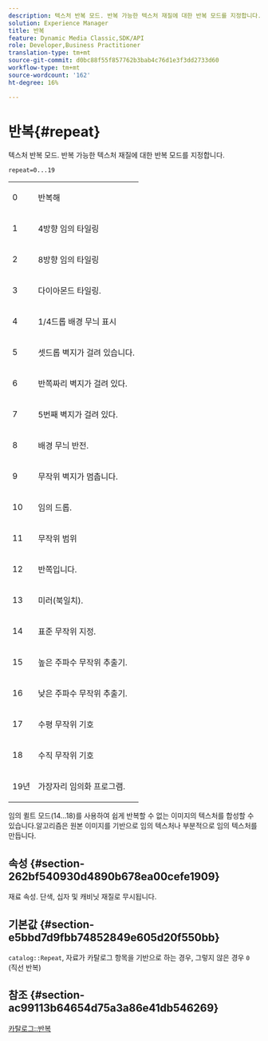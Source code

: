 ```yaml
---
description: 텍스처 반복 모드. 반복 가능한 텍스처 재질에 대한 반복 모드를 지정합니다.
solution: Experience Manager
title: 반복
feature: Dynamic Media Classic,SDK/API
role: Developer,Business Practitioner
translation-type: tm+mt
source-git-commit: d0bc88f55f857762b3bab4c76d1e3f3dd2733d60
workflow-type: tm+mt
source-wordcount: '162'
ht-degree: 16%

---
```



# 반복{#repeat}

텍스처 반복 모드. 반복 가능한 텍스처 재질에 대한 반복 모드를 지정합니다.

`repeat=0...19`

<table id="simpletable_0D54E62EAF50482A95EDE166D0645D9E"> 
 <tr class="strow"> 
  <td class="stentry"> <p>0 </p> </td> 
  <td class="stentry"> <p>반복해 </p> </td> 
 </tr> 
 <tr class="strow"> 
  <td class="stentry"> <p>1 </p> </td> 
  <td class="stentry"> <p>4방향 임의 타일링 </p> </td> 
 </tr> 
 <tr class="strow"> 
  <td class="stentry"> <p>2 </p> </td> 
  <td class="stentry"> <p>8방향 임의 타일링 </p> </td> 
 </tr> 
 <tr class="strow"> 
  <td class="stentry"> <p>3 </p> </td> 
  <td class="stentry"> <p>다이아몬드 타일링. </p> </td> 
 </tr> 
 <tr class="strow"> 
  <td class="stentry"> <p>4 </p> </td> 
  <td class="stentry"> <p>1/4드롭 배경 무늬 표시 </p> </td> 
 </tr> 
 <tr class="strow"> 
  <td class="stentry"> <p>5 </p> </td> 
  <td class="stentry"> <p>셋드롭 벽지가 걸려 있습니다. </p> </td> 
 </tr> 
 <tr class="strow"> 
  <td class="stentry"> <p>6 </p> </td> 
  <td class="stentry"> <p>반쪽짜리 벽지가 걸려 있다. </p> </td> 
 </tr> 
 <tr class="strow"> 
  <td class="stentry"> <p>7 </p> </td> 
  <td class="stentry"> <p>5번째 벽지가 걸려 있다. </p> </td> 
 </tr> 
 <tr class="strow"> 
  <td class="stentry"> <p>8 </p> </td> 
  <td class="stentry"> <p>배경 무늬 반전. </p> </td> 
 </tr> 
 <tr class="strow"> 
  <td class="stentry"> <p>9 </p> </td> 
  <td class="stentry"> <p>무작위 벽지가 멈춥니다. </p> </td> 
 </tr> 
 <tr class="strow"> 
  <td class="stentry"> <p>10 </p> </td> 
  <td class="stentry"> <p>임의 드롭. </p> </td> 
 </tr> 
 <tr class="strow"> 
  <td class="stentry"> <p>11 </p> </td> 
  <td class="stentry"> <p>무작위 범위 </p> </td> 
 </tr> 
 <tr class="strow"> 
  <td class="stentry"> <p>12 </p> </td> 
  <td class="stentry"> <p>반쪽입니다. </p> </td> 
 </tr> 
 <tr class="strow"> 
  <td class="stentry"> <p>13 </p> </td> 
  <td class="stentry"> <p>미러(북일치). </p> </td> 
 </tr> 
 <tr class="strow"> 
  <td class="stentry"> <p>14 </p> </td> 
  <td class="stentry"> <p>표준 무작위 지정. </p> </td> 
 </tr> 
 <tr class="strow"> 
  <td class="stentry"> <p>15 </p> </td> 
  <td class="stentry"> <p>높은 주파수 무작위 추출기. </p> </td> 
 </tr> 
 <tr class="strow"> 
  <td class="stentry"> <p>16 </p> </td> 
  <td class="stentry"> <p>낮은 주파수 무작위 추출기. </p> </td> 
 </tr> 
 <tr class="strow"> 
  <td class="stentry"> <p>17 </p> </td> 
  <td class="stentry"> <p>수평 무작위 기호 </p> </td> 
 </tr> 
 <tr class="strow"> 
  <td class="stentry"> <p>18 </p> </td> 
  <td class="stentry"> <p>수직 무작위 기호 </p> </td> 
 </tr> 
 <tr class="strow"> 
  <td class="stentry"> <p>19년 </p> </td> 
  <td class="stentry"> <p>가장자리 임의화 프로그램. </p> </td> 
 </tr> 
</table>

임의 퀼트 모드(14...18)를 사용하여 쉽게 반복할 수 없는 이미지의 텍스처를 합성할 수 있습니다.알고리즘은 원본 이미지를 기반으로 임의 텍스처나 부분적으로 임의 텍스처를 만듭니다.

## 속성 {#section-262bf540930d4890b678ea00cefe1909}

재료 속성. 단색, 십자 및 캐비닛 재질로 무시됩니다.

## 기본값 {#section-e5bbd7d9fbb74852849e605d20f550bb}

`catalog::Repeat`, 자료가 카탈로그 항목을 기반으로 하는 경우, 그렇지 않은 경우  `0` (직선 반복)

## 참조 {#section-ac99113b64654d75a3a86e41db546269}

[카탈로그::반복](../../../../../ir-api/material-cat/image-rendering-api-ref/c-ir-material-catalog/c-ir-material-data-reference/r-ir-cat-repeat.md#reference-20e149211e1f4e8285db5ecb83c1902e)
